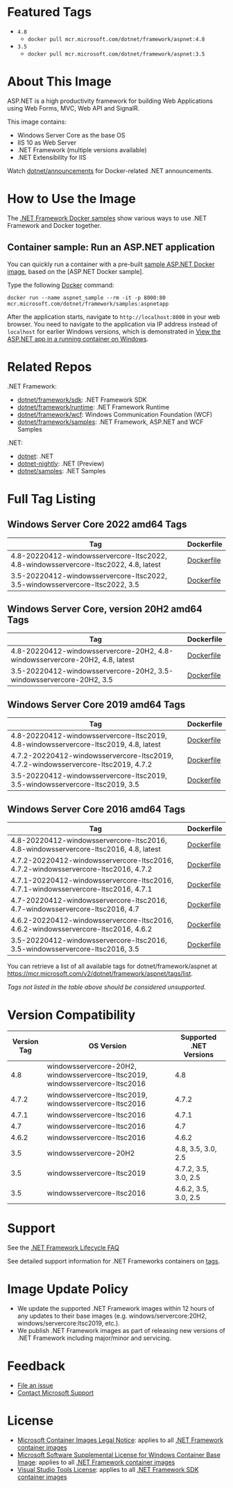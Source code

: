 # Featured Tags

* `4.8`
  * `docker pull mcr.microsoft.com/dotnet/framework/aspnet:4.8`
* `3.5`
  * `docker pull mcr.microsoft.com/dotnet/framework/aspnet:3.5`

# About This Image

ASP.NET is a high productivity framework for building Web Applications using Web Forms, MVC, Web API and SignalR.

This image contains:

* Windows Server Core as the base OS
* IIS 10 as Web Server
* .NET Framework (multiple versions available)
* .NET Extensibility for IIS

Watch [dotnet/announcements](https://github.com/dotnet/announcements/labels/Docker) for Docker-related .NET announcements.

# How to Use the Image

The [.NET Framework Docker samples](https://github.com/microsoft/dotnet-framework-docker/blob/main/samples/README.md) show various ways to use .NET Framework and Docker together.

## Container sample: Run an ASP.NET application
You can quickly run a container with a pre-built [sample ASP.NET Docker image](https://hub.docker.com/_/microsoft-dotnet-framework-samples/), based on the [ASP.NET Docker sample].

Type the following [Docker](https://www.docker.com/products/docker) command:

```console
docker run --name aspnet_sample --rm -it -p 8000:80 mcr.microsoft.com/dotnet/framework/samples:aspnetapp
```

After the application starts, navigate to `http://localhost:8000` in your web browser. You need to navigate to the application via IP address instead of `localhost` for earlier Windows versions, which is demonstrated in [View the ASP.NET app in a running container on Windows](https://github.com/microsoft/dotnet-framework-docker/blob/main/samples/aspnetapp/README.md#view-the-aspnet-app-in-a-running-container-on-windows).

# Related Repos

.NET Framework:

* [dotnet/framework/sdk](https://hub.docker.com/_/microsoft-dotnet-framework-sdk/): .NET Framework SDK
* [dotnet/framework/runtime](https://hub.docker.com/_/microsoft-dotnet-framework-runtime/): .NET Framework Runtime
* [dotnet/framework/wcf](https://hub.docker.com/_/microsoft-dotnet-framework-wcf/): Windows Communication Foundation (WCF)
* [dotnet/framework/samples](https://hub.docker.com/_/microsoft-dotnet-framework-samples/): .NET Framework, ASP.NET and WCF Samples

.NET:

* [dotnet](https://hub.docker.com/_/microsoft-dotnet/): .NET
* [dotnet-nightly](https://hub.docker.com/_/microsoft-dotnet-nightly/): .NET (Preview)
* [dotnet/samples](https://hub.docker.com/_/microsoft-dotnet-samples/): .NET Samples

# Full Tag Listing

## Windows Server Core 2022 amd64 Tags
Tag | Dockerfile
---------| ---------------
4.8-20220412-windowsservercore-ltsc2022, 4.8-windowsservercore-ltsc2022, 4.8, latest | [Dockerfile](https://github.com/microsoft/dotnet-framework-docker/blob/main/src/aspnet/4.8/windowsservercore-ltsc2022/Dockerfile)
3.5-20220412-windowsservercore-ltsc2022, 3.5-windowsservercore-ltsc2022, 3.5 | [Dockerfile](https://github.com/microsoft/dotnet-framework-docker/blob/main/src/aspnet/3.5/windowsservercore-ltsc2022/Dockerfile)

## Windows Server Core, version 20H2 amd64 Tags
Tag | Dockerfile
---------| ---------------
4.8-20220412-windowsservercore-20H2, 4.8-windowsservercore-20H2, 4.8, latest | [Dockerfile](https://github.com/microsoft/dotnet-framework-docker/blob/main/src/aspnet/4.8/windowsservercore-20H2/Dockerfile)
3.5-20220412-windowsservercore-20H2, 3.5-windowsservercore-20H2, 3.5 | [Dockerfile](https://github.com/microsoft/dotnet-framework-docker/blob/main/src/aspnet/3.5/windowsservercore-20H2/Dockerfile)

## Windows Server Core 2019 amd64 Tags
Tag | Dockerfile
---------| ---------------
4.8-20220412-windowsservercore-ltsc2019, 4.8-windowsservercore-ltsc2019, 4.8, latest | [Dockerfile](https://github.com/microsoft/dotnet-framework-docker/blob/main/src/aspnet/4.8/windowsservercore-ltsc2019/Dockerfile)
4.7.2-20220412-windowsservercore-ltsc2019, 4.7.2-windowsservercore-ltsc2019, 4.7.2 | [Dockerfile](https://github.com/microsoft/dotnet-framework-docker/blob/main/src/aspnet/4.7.2/windowsservercore-ltsc2019/Dockerfile)
3.5-20220412-windowsservercore-ltsc2019, 3.5-windowsservercore-ltsc2019, 3.5 | [Dockerfile](https://github.com/microsoft/dotnet-framework-docker/blob/main/src/aspnet/3.5/windowsservercore-ltsc2019/Dockerfile)

## Windows Server Core 2016 amd64 Tags
Tag | Dockerfile
---------| ---------------
4.8-20220412-windowsservercore-ltsc2016, 4.8-windowsservercore-ltsc2016, 4.8, latest | [Dockerfile](https://github.com/microsoft/dotnet-framework-docker/blob/main/src/aspnet/4.8/windowsservercore-ltsc2016/Dockerfile)
4.7.2-20220412-windowsservercore-ltsc2016, 4.7.2-windowsservercore-ltsc2016, 4.7.2 | [Dockerfile](https://github.com/microsoft/dotnet-framework-docker/blob/main/src/aspnet/4.7.2/windowsservercore-ltsc2016/Dockerfile)
4.7.1-20220412-windowsservercore-ltsc2016, 4.7.1-windowsservercore-ltsc2016, 4.7.1 | [Dockerfile](https://github.com/microsoft/dotnet-framework-docker/blob/main/src/aspnet/4.7.1/windowsservercore-ltsc2016/Dockerfile)
4.7-20220412-windowsservercore-ltsc2016, 4.7-windowsservercore-ltsc2016, 4.7 | [Dockerfile](https://github.com/microsoft/dotnet-framework-docker/blob/main/src/aspnet/4.7/windowsservercore-ltsc2016/Dockerfile)
4.6.2-20220412-windowsservercore-ltsc2016, 4.6.2-windowsservercore-ltsc2016, 4.6.2 | [Dockerfile](https://github.com/microsoft/dotnet-framework-docker/blob/main/src/aspnet/4.6.2/windowsservercore-ltsc2016/Dockerfile)
3.5-20220412-windowsservercore-ltsc2016, 3.5-windowsservercore-ltsc2016, 3.5 | [Dockerfile](https://github.com/microsoft/dotnet-framework-docker/blob/main/src/aspnet/3.5/windowsservercore-ltsc2016/Dockerfile)

You can retrieve a list of all available tags for dotnet/framework/aspnet at https://mcr.microsoft.com/v2/dotnet/framework/aspnet/tags/list.
<!--End of generated tags-->

*Tags not listed in the table above should be considered unsupported.*

# Version Compatibility

Version Tag | OS Version | Supported .NET Versions
-- | -- | --
4.8 | windowsservercore-20H2, windowsservercore-ltsc2019, windowsservercore-ltsc2016 | 4.8
4.7.2 | windowsservercore-ltsc2019, windowsservercore-ltsc2016 | 4.7.2
4.7.1 | windowsservercore-ltsc2016 | 4.7.1
4.7 | windowsservercore-ltsc2016 | 4.7
4.6.2 | windowsservercore-ltsc2016 | 4.6.2
3.5 | windowsservercore-20H2 | 4.8, 3.5, 3.0, 2.5
3.5 | windowsservercore-ltsc2019 | 4.7.2, 3.5, 3.0, 2.5
3.5 | windowsservercore-ltsc2016 | 4.6.2, 3.5, 3.0, 2.5

# Support

See the [.NET Framework Lifecycle FAQ](https://support.microsoft.com/help/17455/lifecycle-faq-net-framework)

See detailed support information for .NET Frameworks containers on [tags](https://github.com/microsoft/dotnet-framework-docker/blob/main/documentation/supported-tags.md).

# Image Update Policy

* We update the supported .NET Framework images within 12 hours of any updates to their base images (e.g. windows/servercore:20H2, windows/servercore:ltsc2019, etc.).
* We publish .NET Framework images as part of releasing new versions of .NET Framework including major/minor and servicing.

# Feedback

* [File an issue](https://github.com/microsoft/dotnet-framework-docker/issues/new/choose)
* [Contact Microsoft Support](https://support.microsoft.com/contactus/)

# License

* [Microsoft Container Images Legal Notice](https://aka.ms/mcr/osslegalnotice): applies to all [.NET Framework container images](https://hub.docker.com/_/microsoft-dotnet-framework/)
* [Microsoft Software Supplemental License for Windows Container Base Image](https://hub.docker.com/_/microsoft-windows-servercore/): applies to all [.NET Framework container images](https://hub.docker.com/_/microsoft-dotnet-framework/)
* [Visual Studio Tools License](https://visualstudio.microsoft.com/license-terms/mlt031519/): applies to all [.NET Framework SDK container images](https://hub.docker.com/_/microsoft-dotnet-framework-sdk/)
